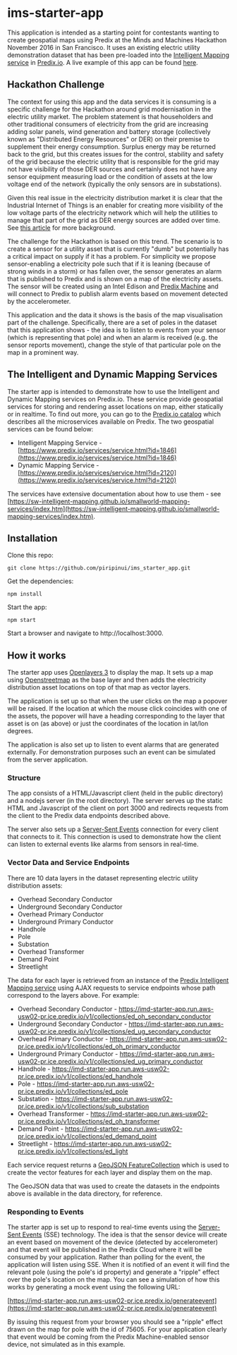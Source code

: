 # ims-starter-app

This application is intended as a starting point for contestants wanting to create geospatial maps using Predix at the Minds and Machines Hackathon November 2016 in San Francisco. It uses an existing electric utility demonstration dataset that has been pre-loaded into the [Intelligent Mapping service](https://www.predix.io/services/service.html?id=1846) in [Predix.io](https://www.predix.io/). A live example of this app can be found [here](https://imd-starter-app.run.aws-usw02-pr.ice.predix.io/).

## Hackathon Challenge

The context for using this app and the data services it is consuming is a specific challenge for the Hackathon around grid modernisation in the electric utility market. The problem statement is that householders and other traditional consumers of electricity from the grid are increasing adding solar panels, wind generation and battery storage (collectively known as "Distributed Energy Resources" or DER) on their premise to supplement their energy consumption. Surplus energy may be returned back to the grid, but this creates issues for the control, stability and safety of the grid because the electric utility that is responsible for the grid may not have visibility of those DER sources and certainly does not have any sensor equipment measuring load or the condition of assets at the low voltage end of the network (typically the only sensors are in substations).

Given this real issue in the electricity distribution market it is clear that the Industrial Internet of Things is an enabler for creating more visibility of the low voltage parts of the electricity network which will help the utilities to manage that part of the grid as DER energy sources are added over time. See [this article](https://dupress.deloitte.com/dup-us-en/focus/internet-of-things/iot-in-electric-power-industry.html) for more background.

The challenge for the Hackathon is based on this trend. The scenario is to create a sensor for a utility asset that is currently "dumb" but potentially has a critical impact on supply if it has a problem. For simplicity we propose sensor-enabling a electricity pole such that if it is leaning (because of strong winds in a storm) or has fallen over, the sensor generates an alarm that is published to Predix and is shown on a map of the electricity assets. The sensor will be created using an Intel Edison and [Predix Machine](https://www.predix.io/services/service.html?id=1185) and will connect to Predix to publish alarm events based on movement detected by the accelerometer.

This application and the data it shows is the basis of the map visualisation part of the challenge. Specifically, there are a set of poles in the dataset that this application shows - the idea is to listen to events from your sensor (which is representing that pole) and when an alarm is received (e.g. the sensor reports movement), change the style of that particular pole on the map in a prominent way.

## The Intelligent and Dynamic Mapping Services
The starter app is intended to demonstrate how to use the Intelligent and Dynamic Mapping services on Predix.io. These service provide geospatial services for storing and rendering asset locations on map, either statically or in realtime. To find out more, you can go to the [Predix.io catalog](https://www.predix.io/catalog/services/) which describes all the microservices available on Predix. The two geospatial services can be found below:

* Intelligent Mapping Service - [https://www.predix.io/services/service.html?id=1846](https://www.predix.io/services/service.html?id=1846)
* Dynamic Mapping Service - [https://www.predix.io/services/service.html?id=2120](https://www.predix.io/services/service.html?id=2120)

The services have extensive documentation about how to use them - see [https://sw-intelligent-mapping.github.io/smallworld-mapping-services/index.htm](https://sw-intelligent-mapping.github.io/smallworld-mapping-services/index.htm).

## Installation
Clone this repo:

`git clone https://github.com/piripinui/ims_starter_app.git`

Get the dependencies:

`npm install`

Start the app:

`npm start`

Start a browser and navigate to http://localhost:3000.

## How it works

The starter app uses [Openlayers 3](https://openlayers.org/) to display the map. It sets up a map using [Openstreetmap](https://www.openstreetmap.org) as the base layer and then adds the electricity distribution asset locations on top of that map as vector layers. 

The application is set up so that when the user clicks on the map a popover will be raised. If the location at which the mouse click coincides with one of the assets, the popover will have a heading corresponding to the layer that asset is on (as above) or just the coordinates of the location in lat/lon degrees.

The application is also set up to listen to event alarms that are generated externally. For demonstration purposes such an event can be simulated from the server application.

### Structure
The app consists of a HTML/Javascript client (held in the public directory) and a nodejs server (in the root directory). The server serves up the static HTML and Javascript of the client on port 3000 and redirects requests from the client to the Predix data endpoints described above. 

The server also sets up a [Server-Sent Events](https://developer.mozilla.org/en-US/docs/Web/API/Server-sent_events) connection for every client that connects to it. This connection is used to demonstrate how the client can listen to external events like alarms from sensors in real-time.

### Vector Data and Service Endpoints

There are 10 data layers in the dataset representing electric utility distribution assets:
* Overhead Secondary Conductor
* Underground Secondary Conductor
* Overhead Primary Conductor
* Underground Primary Conductor
* Handhole
* Pole
* Substation
* Overhead Transformer
* Demand Point
* Streetlight

The data for each layer is retrieved from an instance of the [Predix Intelligent Mapping service](https://www.predix.io/services/service.html?id=1846) using AJAX requests to service endpoints whose path correspond to the layers above. For example:

* Overhead Secondary Conductor - https://imd-starter-app.run.aws-usw02-pr.ice.predix.io/v1/collections/ed_oh_secondary_conductor
* Underground Secondary Conductor - https://imd-starter-app.run.aws-usw02-pr.ice.predix.io/v1/collections/ed_ug_secondary_conductor
* Overhead Primary Conductor - https://imd-starter-app.run.aws-usw02-pr.ice.predix.io/v1/collections/ed_oh_primary_conductor
* Underground Primary Conductor - https://imd-starter-app.run.aws-usw02-pr.ice.predix.io/v1/collections/ed_ug_primary_conductor
* Handhole - https://imd-starter-app.run.aws-usw02-pr.ice.predix.io/v1/collections/ed_handhole
* Pole - https://imd-starter-app.run.aws-usw02-pr.ice.predix.io/v1/collections/ed_pole
* Substation - https://imd-starter-app.run.aws-usw02-pr.ice.predix.io/v1/collections/sub_substation
* Overhead Transformer - https://imd-starter-app.run.aws-usw02-pr.ice.predix.io/v1/collections/ed_oh_transformer
* Demand Point - https://imd-starter-app.run.aws-usw02-pr.ice.predix.io/v1/collections/ed_demand_point
* Streetlight - https://imd-starter-app.run.aws-usw02-pr.ice.predix.io/v1/collections/ed_light

Each service request returns a [GeoJSON FeatureCollection](http://geojson.org/geojson-spec.html) which is used to create the vector features for each layer and display them on the map.

The GeoJSON data that was used to create the datasets in the endpoints above is available in the data directory, for reference.
### Responding to Events
The starter app is set up to respond to real-time events using the [Server-Sent Events](https://developer.mozilla.org/en-US/docs/Web/API/Server-sent_events) (SSE) technology. The idea is that the sensor device will create an event based on movement of the device (detected by accelerometer) and that event will be published in the Predix Cloud where it will be consumed by your application. Rather than polling for the event, the application will listen using SSE. When it is notified of an event it will find the relevant pole (using the pole's id property) and generate a "ripple" effect over the pole's location on the map. You can see a simulation of how this works by generating a mock event using the following URL:

[https://imd-starter-app.run.aws-usw02-pr.ice.predix.io/generateevent](https://imd-starter-app.run.aws-usw02-pr.ice.predix.io/generateevent)

By issuing this request from your browser you should see a "ripple" effect drawn on the map for pole with the id of 75605. For your application clearly that event would be coming from the Predix Machine-enabled sensor device, not simulated as in this example.